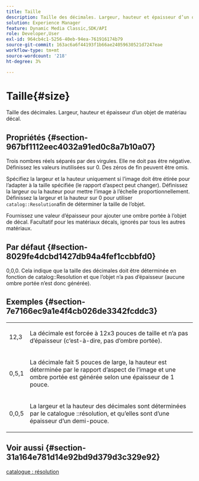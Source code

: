 ```yaml
---
title: Taille
description: Taille des décimales. Largeur, hauteur et épaisseur d’un objet de matériau décal.
solution: Experience Manager
feature: Dynamic Media Classic,SDK/API
role: Developer,User
exl-id: 964cb4c1-5256-40eb-94ea-761916174b79
source-git-commit: 163ac6a6f44193f1b66ae24059630521d7247eae
workflow-type: tm+mt
source-wordcount: '218'
ht-degree: 3%

---
```


# Taille{#size}

Taille des décimales. Largeur, hauteur et épaisseur d’un objet de matériau décal.

## Propriétés {#section-967bf1112eec4032a91ed0c8a7b10a07}

Trois nombres réels séparés par des virgules. Elle ne doit pas être négative. Définissez les valeurs inutilisées sur 0. Des zéros de fin peuvent être omis.

Spécifiez la largeur et la hauteur uniquement si l’image doit être étirée pour l’adapter à la taille spécifiée (le rapport d’aspect peut changer). Définissez la largeur ou la hauteur pour mettre l’image à l’échelle proportionnellement. Définissez la largeur et la hauteur sur 0 pour utiliser `catalog::Resolution`afin de déterminer la taille de l’objet.

Fournissez une valeur d’épaisseur pour ajouter une ombre portée à l’objet de décal. Facultatif pour les matériaux décals, ignorés par tous les autres matériaux.

## Par défaut {#section-8029fe4dcbd1427db94a4fef1ccbbfd0}

0,0,0. Cela indique que la taille des décimales doit être déterminée en fonction de catalog::Resolution et que l’objet n’a pas d’épaisseur (aucune ombre portée n’est donc générée).

## Exemples {#section-7e7166ec9a1e4f4cb026de3342fcddc3}

<table id="simpletable_E3503BD975F342C58DDB4C2B56BF0CEE"> 
 <tr class="strow"> 
  <td class="stentry"> <p>12,3 </p></td> 
  <td class="stentry"> <p>La décimale est forcée à 12x3 pouces de taille et n’a pas d’épaisseur (c’est-à-dire, pas d’ombre portée). </p></td> 
 </tr> 
 <tr class="strow"> 
  <td class="stentry"> <p>0,5,1 </p></td> 
  <td class="stentry"> <p>La décimale fait 5 pouces de large, la hauteur est déterminée par le rapport d’aspect de l’image et une ombre portée est générée selon une épaisseur de 1 pouce. </p></td> 
 </tr> 
 <tr class="strow"> 
  <td class="stentry"> <p>0,0,5 </p></td> 
  <td class="stentry"> <p>La largeur et la hauteur des décimales sont déterminées par le catalogue ::résolution, et qu’elles sont d’une épaisseur d’un demi-pouce. </p></td> 
 </tr> 
</table>

## Voir aussi {#section-31a164e781d14e92bd9d379d3c329e92}

[catalogue : résolution](../../../../../ir-api/material-cat/image-rendering-api-ref/c-ir-material-catalog/c-ir-attributes-reference/r-ir-resolution.md#reference-09fe14e6bfbf4db6b7f4369fffecc806)
